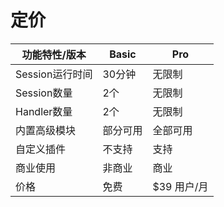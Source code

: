 # 定价

| 功能特性/版本     | Basic | Pro      |
|-------------|-------|----------|
| Session运行时间 | 30分钟  | 无限制      |
| Session数量   | 2个    | 无限制      |
| Handler数量   | 2个    | 无限制      |
| 内置高级模块      | 部分可用  | 全部可用     |
| 自定义插件       | 不支持   | 支持       |
| 商业使用        | 非商业   | 商业       |
| 价格          | 免费    | $39 用户/月 |